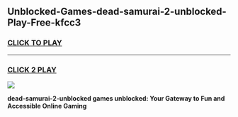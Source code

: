 
## Unblocked-Games-dead-samurai-2-unblocked-Play-Free-kfcc3
<h3>
<a href="https://premium76.site?title=dead-samurai-2-unblocked&ref=19M">CLICK TO PLAY</a></h3>
<hr>

<h3>
<a href="https://premium76.site?title=dead-samurai-2-unblocked&ref=19M">CLICK 2 PLAY</a>
  
</h3>

<a href="https://premium76.site?title=dead-samurai-2-unblocked&ref=19M"><img src="https://clearcache.store/games.png"></a>


**dead-samurai-2-unblocked games unblocked: Your Gateway to Fun and Accessible Online Gaming**
